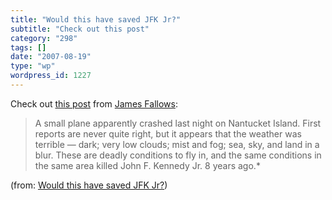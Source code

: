 ```yaml
---
title: "Would this have saved JFK Jr?"
subtitle: "Check out this post"
category: "298"
tags: []
date: "2007-08-19"
type: "wp"
wordpress_id: 1227
---
```

Check out [this post](http://jamesfallows.theatlantic.com/archives/2007/08/would_this_have_saved_jfk_jr.php) from [James Fallows](http://jamesfallows.theatlantic.com/): 
> A small plane apparently crashed last night on Nantucket Island. First reports are never quite right, but it appears that the weather was terrible — dark; very low clouds; mist and fog; sea, sky, and land in a blur. These are deadly conditions to fly in, and the same conditions in the same area killed John F. Kennedy Jr. 8 years ago.*

 (from: [Would this have saved JFK Jr?](http://jamesfallows.theatlantic.com/archives/2007/08/would_this_have_saved_jfk_jr.php))